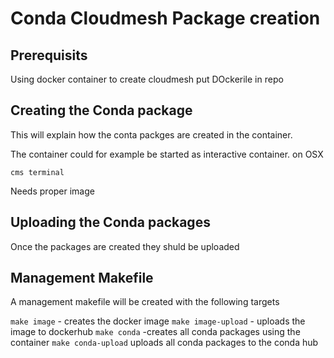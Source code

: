 # Conda Cloudmesh Package creation

## Prerequisits

Using docker container to create cloudmesh
put DOckerile in repo

## Creating the Conda package

This will explain how the conta packges are created in the container.

The container could for example be started as interactive container. on OSX 

    cms terminal   
    
Needs proper image

## Uploading the Conda packages

Once the packages are created they shuld be uploaded

## Management Makefile

A management makefile will be created with the following targets

`make image` - creates the docker image
`make image-upload` - uploads the image to dockerhub
`make conda` -creates all conda packages using the container
`make conda-upload` uploads all conda packages to the conda hub




